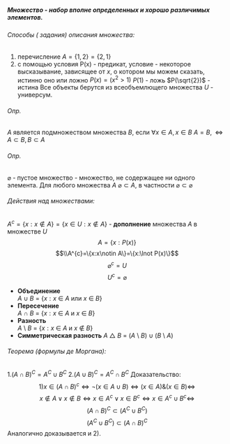 ##### Множество - набор вполне определенных и хорошо различимых элементов.
###### Способы ( задания) описания множества:
1. перечисление 
$A=\{1,2\}=\{2,1\}$
2. с помощью условия
$\text{P(x)}$ - предикат, условие - некоторое высказывание, зависящее от $x$, о котором мы можем сказать, истинно оно или ложно
$P(x)=(x^{2}>1)$
$P(1)$ - ложь
$P(\sqrt{2})$ - истина
Все объекты берутся из всеобъемлющего множества $U$ - универсум.
###### Опр.
$A$ является подмножеством множества $B$, если $\forall x\in A,x\in B$
$A=B,\Leftrightarrow A\subset B,B\subset A$
###### Опр. 
$\varnothing$ - пустое множество - множество, не содержащее ни одного элемента.
Для любого множества $A$    $\varnothing \subset A$, в частности $\varnothing \subset \varnothing$
###### Действия над множествами:
$A^{c}=\{x:x\notin A\}=\{x\in U:x\notin A\}$ - **дополнение** множества $A$ в множестве $U$ 
$$
\begin{equation}
    A=\{x:P(x)\}
\end{equation} 
$$ 
$$\\A^{c}=\{x:x\notin A\}=\{x:\lnot P(x)\}$$
$$\varnothing ^{c} = U$$$$ U^{c} = \varnothing$$

- **Объединение**  
	$A$  $\cup$ $B$ $=$ {$x : x$ $\in$ $A$ или $x$ $\in$ $B$}
-  **Пересечение**  
	$A$  $\cap$ $B$ $=$ {$x : x$ $\in$ $A$ и $x$ $\in$ $B$}
- **Разность**  
	$A$ $\setminus$ $B$ $=$ {$x : x$ $\in$ $A$ и $x$ $\notin$ $B$}
- **Симметрическая разность**
	$A$ $\triangle$ $B$ $=$ $($$A$ $\setminus$ $B$$)$ $\cup$ $($$B$ $\setminus$ $A$$)$ 
###### Теорема (формулы де Моргана):
1.${(A\cap B)^{C}}={A^{C}}\cup{B^{C}}$
2.${(A\cup B)^{C}}={A^{C}}\cap{B^{C}}$
Доказательство:
$$1) x\in(A\cap B)^{c}\Leftrightarrow \lnot (x \in A\cup B)\Leftrightarrow(x\in A)\&(x\in B)\Leftrightarrow$$
$$x\notin A\lor x\notin B\Leftrightarrow x\in A^{c}\vee x\in B^{c}\Leftrightarrow x\in A^{c}\cup B^{c}\Leftrightarrow$$$${(A\cap B)^{C}}\subset ({A^{C}}\cup{B^{C}})$$
$$({A^{C}}\cup{B^{C}})\subset {(A\cap B)^{C}}$$
Аналогично доказывается и 2).